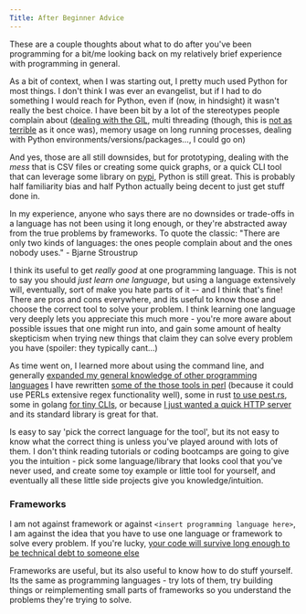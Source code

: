 ```yaml
---
Title: After Beginner Advice
---
```


These are a couple thoughts about what to do after you've been programming for a bit/me looking back on my relatively brief experience with programming in general.

As a bit of context, when I was starting out, I pretty much used Python for most things. I don't think I was ever an evangelist, but if I had to do something I would reach for Python, even if (now, in hindsight) it wasn't really the best choice. I have been bit by a lot of the stereotypes people complain about ([dealing with the GIL](https://wiki.python.org/moin/GlobalInterpreterLock), multi threading (though, this is [not as terrible](https://docs.python.org/3/library/concurrent.futures.html#module-concurrent.futures) as it once was), memory usage on long running processes, dealing with Python environments/versions/packages..., I could go on)

And yes, those are all still downsides, but for prototyping, dealing with the _mess_ that is CSV files or creating some quick graphs, or a quick CLI tool that can leverage some library on [pypi](https://pypi.org/), Python is still great. This is probably half familiarity bias and half Python actually being decent to just get stuff done in.

In my experience, anyone who says there are no downsides or trade-offs in a language has not been using it long enough, or they're abstracted away from the true problems by frameworks. To quote the classic: "There are only two kinds of languages: the ones people complain about and the ones nobody uses." - Bjarne Stroustrup

I think its useful to get _really good_ at one programming language. This is not to say you should _just learn one language_, but using a language extensively will, eventually, sort of make you hate parts of it -- and I think that's fine! There are pros and cons everywhere, and its useful to know those and choose the correct tool to solve your problem. I think learning one language very deeply lets you appreciate this much more - you're more aware about possible issues that one might run into, and gain some amount of healty skepticism when trying new things that claim they can solve every problem you have (spoiler: they typically cant...)

As time went on, I learned more about using the command line, and generally [expanded my general knowledge of other programming languages](https://github.com/seanbreckenridge/poly-project-euler) I have rewritten [some of the those tools in perl](https://github.com/seanbreckenridge/pmark) (because it could use PERLs extensive regex functionality well), some in rust [to use pest.rs](https://pest.rs/), some in golang [for tiny CLIs](https://github.com/seanbreckenridge/newest), or because [I just wanted a quick HTTP server](https://github.com/seanbreckenridge/server_clipboard) and its standard library is great for that.

Is easy to say 'pick the correct language for the tool', but its not easy to know what the correct thing is unless you've played around with lots of them. I don't think reading tutorials or coding bootcamps are going to give you the intuition - pick some language/library that looks cool that you've never used, and create some toy example or little tool for yourself, and eventually all these little side projects give you knowledge/intuition.

### Frameworks

I am not against framework or against `<insert programming language here>`, I am against the idea that you have to use one language or framework to solve every problem. If you're lucky, [your code will survive long enough to be technical debt to someone else](https://blog.visionarycto.com/p/my-20-year-career-is-technical-debt)

Frameworks are useful, but its also useful to know how to do stuff yourself. Its the same as programming languages - try lots of them, try building things or reimplementing small parts of frameworks so you understand the problems they're trying to solve.
